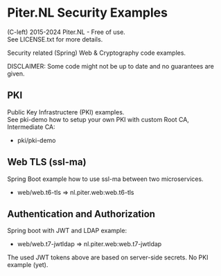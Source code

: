 Piter.NL Security Examples
===

(C-left) 2015-2024 Piter.NL - Free of use.\
See LICENSE.txt for more details.

Security related (Spring) Web & Cryptography code examples.

DISCLAIMER: Some code might not be up to date and no guarantees are given.


PKI
---

Public Key Infrastructere (PKI) examples.\
See pki-demo how to setup your own PKI with custom Root CA, Intermediate CA:

- pki/pki-demo


Web TLS (ssl-ma)
---

Spring Boot example how to use ssl-ma between two microservices.

- web/web.t6-tls => nl.piter.web:web.t6-tls


Authentication and Authorization
---

Spring boot with JWT and LDAP example:

- web/web.t7-jwtldap => nl.piter.web:web.t7-jwtldap

The used JWT tokens above are based on server-side secrets. No PKI example (yet).

